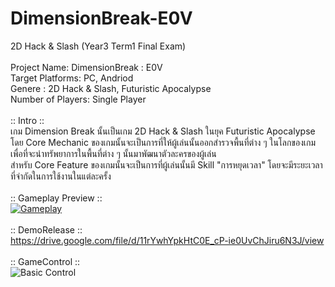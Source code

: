 # DimensionBreak-E0V
2D Hack &amp; Slash (Year3 Term1 Final Exam)
<br />
<br />
Project Name: DimensionBreak : E0V <br />
Target Platforms: PC, Andriod <br />
Genere : 2D Hack & Slash, Futuristic Apocalypse <br />
Number of Players: Single Player  <br />
<br />
:: Intro :: <br />
เกม Dimension Break นั้นเป็นเกม 2D Hack & Slash ในยุค Futuristic Apocalypse <br />
โดย Core Mechanic ของเกมนั้นจะเป็นการที่ให้ผู้เล่นนั้นออกสำรวจพื้นที่ต่าง ๆ ในโลกของเกมเพื่อที่จะนำทรัพยาการในพื้นที่ต่าง ๆ นั้นมาพัฒนาตัวละครของผู้เล่น  <br />
สำหรับ Core Feature ของเกมนั้นจะเป็นการที่ผู้เล่นนั้นมี Skill "การหยุดเวลา" โดยจะมีระยะเวลาที่จำกัดในการใช้งานในแต่ละครั้ง  <br />
<br />
:: Gameplay Preview ::<br />
[![Gameplay](https://i.imgur.com/vQAFBlG.jpg)](https://drive.google.com/file/d/1nqaQqmDtZwiVxEzBqbFCNBErDRDOGVtP/view?usp=sharing)  <br />
<br />
:: DemoRelease :: <br />
https://drive.google.com/file/d/11rYwhYpkHtC0E_cP-ie0UvChJiru6N3J/view <br />
<br />
:: GameControl :: <br />
![Basic Control](https://i.imgur.com/aBXhXpS.jpg)
